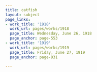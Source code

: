 ```yaml
---
title: catfish
layout: subject
page_links:
- work_title: '1918'
  work_url: pages/works/1918
  page_title: Wednesday, June 26, 1918
  page_anchor: page-553
- work_title: '1919'
  work_url: pages/works/1919
  page_title: Friday, June 27, 1919
  page_anchor: page-931

---
```

